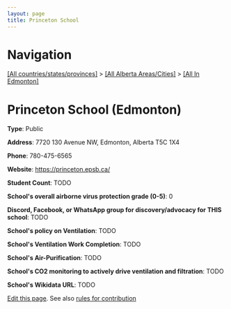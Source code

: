 ```yaml
---
layout: page
title: Princeton School
---
```

# Navigation

[[All countries/states/provinces]](../../..) > [[All Alberta Areas/Cities]](../..) > [[All In Edmonton]](..)

# Princeton School (Edmonton)

**Type**: Public

**Address**: 7720 130 Avenue NW, Edmonton, Alberta T5C 1X4

**Phone**: 780-475-6565

**Website**: <https://princeton.epsb.ca/>

**Student Count**: TODO

**School's overall airborne virus protection grade (0-5)**: 0

**Discord, Facebook, or WhatsApp group for discovery/advocacy for THIS school**: TODO

**School's policy on Ventilation**: TODO

**School's Ventilation Work Completion**: TODO

**School's Air-Purification**: TODO

**School's CO2 monitoring to actively drive ventilation and filtration**: TODO

**School's Wikidata URL**: TODO


[Edit this page](https://github.com/ventilate-schools/AB/edit/main/./Edmonton/Princeton_School.md). See also [rules for contribution](../../../contribution-rules/)
